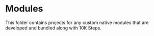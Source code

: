 # Modules

This folder contains projects for any custom native modules that are developed and bundled along with 10K Steps. 
